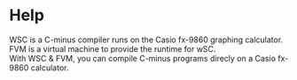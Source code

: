 # Help
WSC is a C-minus compiler runs on the Casio fx-9860 graphing calculator.  
FVM is a virtual machine to provide the runtime for wSC.  
With WSC & FVM, you can compile C-minus programs direcly on a Casio fx-9860 calculator.

